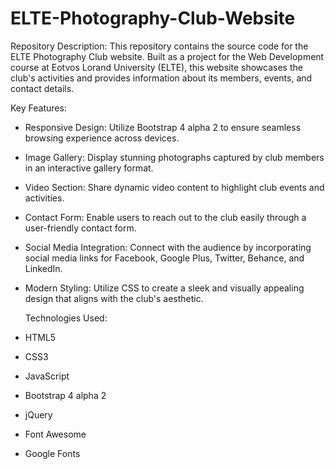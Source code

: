 # ELTE-Photography-Club-Website
Repository Description: This repository contains the source code for the ELTE Photography Club website. Built as a project for the Web Development course at Eotvos Lorand University (ELTE), this website showcases the club's activities and provides information about its members, events, and contact details.

Key Features:
- Responsive Design: Utilize Bootstrap 4 alpha 2 to ensure seamless browsing experience across devices.
- Image Gallery: Display stunning photographs captured by club members in an interactive gallery format.
- Video Section: Share dynamic video content to highlight club events and activities.
- Contact Form: Enable users to reach out to the club easily through a user-friendly contact form.
- Social Media Integration: Connect with the audience by incorporating social media links for Facebook, Google Plus, Twitter, Behance, and LinkedIn.
- Modern Styling: Utilize CSS to create a sleek and visually appealing design that aligns with the club's aesthetic.

  Technologies Used:

- HTML5
- CSS3
- JavaScript
- Bootstrap 4 alpha 2
- jQuery
- Font Awesome
- Google Fonts
